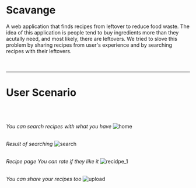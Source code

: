 # Scavange
A web application that finds recipes from leftover to reduce food waste.
The idea of this application is people tend to buy ingredients more than they acutally need, and most likely, there are leftovers.
We tried to slove this problem by sharing recipes from user's experience and by searching recipes with their leftovers.
<br>
<br>
<br>

---
# User Scenario
<br>
<br>

*You can search recipes with what you have*
![home](https://user-images.githubusercontent.com/25515692/49695489-ab053200-fb50-11e8-92e8-6f815840e447.JPG)
<br>
<br>

*Result of searching*
![search](https://user-images.githubusercontent.com/25515692/49695494-b48e9a00-fb50-11e8-9b41-be2d8b86cc84.JPG)
<br>
<br>

*Recipe page*
*You can rate if they like it*
![recidpe_1](https://user-images.githubusercontent.com/25515692/49695495-b6585d80-fb50-11e8-8e11-3554509a7857.JPG)
<br>
<br>

*You can share your recipes too*
![upload](https://user-images.githubusercontent.com/25515692/49695496-b7898a80-fb50-11e8-81e2-149a4327bde2.JPG)
